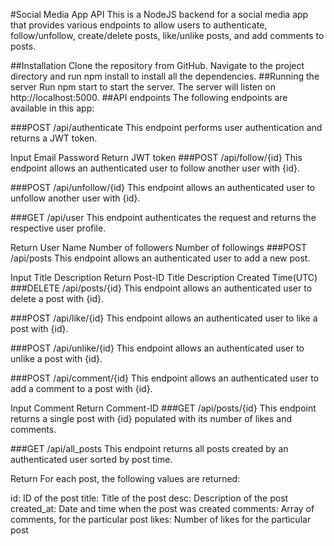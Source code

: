 #Social Media App API
This is a NodeJS backend for a social media app that provides various endpoints to allow users to authenticate, follow/unfollow, create/delete posts, like/unlike posts, and add comments to posts.

##Installation
Clone the repository from GitHub.
Navigate to the project directory and run npm install to install all the dependencies.
##Running the server
Run npm start to start the server. The server will listen on http://localhost:5000.
##API endpoints
The following endpoints are available in this app:

###POST /api/authenticate
This endpoint performs user authentication and returns a JWT token.

Input
Email
Password
Return
JWT token
###POST /api/follow/{id}
This endpoint allows an authenticated user to follow another user with {id}.

###POST /api/unfollow/{id}
This endpoint allows an authenticated user to unfollow another user with {id}.

###GET /api/user
This endpoint authenticates the request and returns the respective user profile.

Return
User Name
Number of followers
Number of followings
###POST /api/posts
This endpoint allows an authenticated user to add a new post.

Input
Title
Description
Return
Post-ID
Title
Description
Created Time(UTC)
###DELETE /api/posts/{id}
This endpoint allows an authenticated user to delete a post with {id}.

###POST /api/like/{id}
This endpoint allows an authenticated user to like a post with {id}.

###POST /api/unlike/{id}
This endpoint allows an authenticated user to unlike a post with {id}.

###POST /api/comment/{id}
This endpoint allows an authenticated user to add a comment to a post with {id}.

Input
Comment
Return
Comment-ID
###GET /api/posts/{id}
This endpoint returns a single post with {id} populated with its number of likes and comments.

###GET /api/all_posts
This endpoint returns all posts created by an authenticated user sorted by post time.

Return
For each post, the following values are returned:

id: ID of the post
title: Title of the post
desc: Description of the post
created_at: Date and time when the post was created
comments: Array of comments, for the particular post
likes: Number of likes for the particular post
